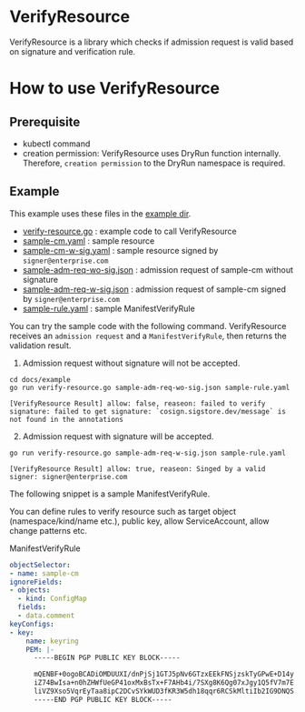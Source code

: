 # VerifyResource
VerifyResource is a library which checks if admission request is valid based on signature and verification rule.

# How to use VerifyResource
## Prerequisite
- kubectl command
- creation permission: VerifyResource uses DryRun function internally. Therefore, `creation permission` to the DryRun namespace is required.

## Example
This example uses these files in the [example dir](./example).

- [verify-resource.go](./example/verify-resource.go) : example code to call VerifyResource
- [sample-cm.yaml](./example/sample-cm.yaml) : sample resource
- [sample-cm-w-sig.yaml](./example/sample-cm-w-sig.yaml) : sample resource signed by `signer@enterprise.com`
- [sample-adm-req-wo-sig.json](./example/sample-adm-req-wo-sig.json) : admission request of sample-cm without signature
- [sample-adm-req-w-sig.json](./example/sample-adm-req-w-sig.json) : admission request of sample-cm signed by `signer@enterprise.com`
- [sample-rule.yaml](./example/sample-rule.yaml) : sample ManifestVerifyRule


You can try the sample code with the following command.
VerifyResource receives an `admission request` and a `ManifestVerifyRule`, then returns the validation result.

1. Admission request without signature will not be accepted.
```
cd docs/example
go run verify-resource.go sample-adm-req-wo-sig.json sample-rule.yaml

[VerifyResource Result] allow: false, reaseon: failed to verify signature: failed to get signature: `cosign.sigstore.dev/message` is not found in the annotations
```
2. Admission request with signature will be accepted.
```
go run verify-resource.go sample-adm-req-w-sig.json sample-rule.yaml

[VerifyResource Result] allow: true, reaseon: Singed by a valid signer: signer@enterprise.com
```

The following snippet is a sample ManifestVerifyRule.

You can define rules to verify resource such as target object (namespace/kind/name etc.), public key, allow ServiceAccount, allow change patterns etc. 

ManifestVerifyRule
```yaml
objectSelector:
- name: sample-cm
ignoreFields:
- objects:
  - kind: ConfigMap
  fields:
  - data.comment
keyConfigs:
- key:
    name: keyring
    PEM: |-
      -----BEGIN PGP PUBLIC KEY BLOCK-----

      mQENBF+0ogoBCADiOMDUUXI/dnPjSj1GTJ5pNv6GTzxEEkFNSjzskTyGPwE+D14y
      iZ74BwIsa+n0hZHWfUeGP41oxMxBsTx+F7AHb4i/7SXg8K6Qg07xJgy1Q5fV7m7E
      liVZ9Xso5VqrEyTaa8ipC2DCvSYkWUD3fKR3W5dh18qqr6RCSkMltiIb2IG9DNQS...
      -----END PGP PUBLIC KEY BLOCK-----
```